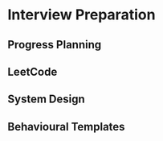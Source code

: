 # Interview Preparation

## Progress Planning

## LeetCode 

## System Design

## Behavioural Templates